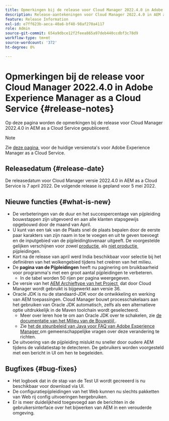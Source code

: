 ```yaml
---
title: Opmerkingen bij de release voor Cloud Manager 2022.4.0 in Adobe Experience Manager as a Cloud Service
description: Release-aantekeningen voor Cloud Manager 2022.4.0 in AEM as a Cloud Service.
feature: Release Information
exl-id: e7ff623b-aeca-40a6-bf48-98af270a4117
role: Admin
source-git-commit: 654a9dbce12f2feea865a97deb440ccdbf3c78d9
workflow-type: tm+mt
source-wordcount: '372'
ht-degree: 0%

---
```


# Opmerkingen bij de release voor Cloud Manager 2022.4.0 in Adobe Experience Manager as a Cloud Service {#release-notes}

Op deze pagina worden de opmerkingen bij de release voor Cloud Manager 2022.4.0 in AEM as a Cloud Service gepubliceerd.

>[!NOTE]
>
>Zie [&#x200B; deze pagina &#x200B;](/help/release-notes/release-notes-cloud/release-notes-current.md) voor de huidige versienota&#39;s voor Adobe Experience Manager as a Cloud Service.

## Releasedatum {#release-date}

De releasedatum voor Cloud Manager versie 2022.4.0 in AEM as a Cloud Service is 7 april 2022. De volgende release is gepland voor 5 mei 2022.

## Nieuwe functies {#what-is-new}

* De verbeteringen van de duur en het succespercentage van pijpleiding bouwstappen zijn uitgevoerd en aan alle klanten stapsgewijs opgebouwd door de maand van April.
* U kunt van een tak van de Plaats snel de plaats bepalen door de eerste paar karakters van zijn naam in toe te voegen en uit te geven toevoegt en de inputgebied van de pijpleidingtovenaar uitgeeft. De voorgestelde gelijken verschijnen voor zowel [&#x200B; productie &#x200B;](/help/implementing/cloud-manager/configuring-pipelines/configuring-production-pipelines.md) als [&#x200B; niet productie &#x200B;](/help/implementing/cloud-manager/configuring-pipelines/configuring-non-production-pipelines.md) pijpleidingen.
* Kort na de release van april werd India beschikbaar voor selectie bij het definiëren van het wolkengebied tijdens het creëren van het milieu.
* De **pagina van de Pijpleidingen** heeft nu paginering om bruikbaarheid voor programma&#39;s met een groot aantal pijpleidingen te verbeteren.
   * In de tabel worden 50 rijen per pagina weergegeven.
* De versie van het [&#x200B; AEM Archieftype van het Project &#x200B;](https://experienceleague.adobe.com/nl/docs/experience-manager-core-components/using/developing/archetype/overview) dat door Cloud Manager wordt gebruikt is bijgewerkt aan versie 36.
* Oracle JDK is nu de standaard-JDK voor de ontwikkeling en werking van AEM toepassingen. Cloud Manager bouwt processchakelaars aan het gebruiken van Oracle JDK automatisch, zelfs als een alternatieve optie uitdrukkelijk in de Maven toolchain wordt geselecteerd.
   * Meer over leren hoe te om aan Oracle JDK over te schakelen, zie [&#x200B; de documentatie van het Milieu van de Bouwstijl &#x200B;](/help/implementing/cloud-manager/getting-access-to-aem-in-cloud/build-environment-details.md#using-java-support).
   * Zie [&#x200B; het de steunbeleid van Java voor FAQ van Adobe Experience Manager &#x200B;](https://experienceleague.adobe.com/docs/experience-manager-65/assets/Java_Policy_for_Adobe_Experience_Manager.pdf?lang=nl-NL) om gemeenschappelijke vragen over deze verandering te richten.
* De uitvoering van de pijpleiding mislukt nu sneller door oudere AEM tijdens de validatiestap te detecteren. De gebruikers worden voorgesteld met een bericht in UI om hen te begeleiden.

## Bugfixes {#bug-fixes}

* Het logboek dat in de stap van de Test UI wordt gecreeerd is nu beschikbaar voor download via UI.
* De configuratiepijpleidingen van het Web kunnen nu slechts pakketten van Web rij config uitvoeringen hergebruiken.
* Er is meer duidelijkheid toegevoegd aan de berichten in de gebruikersinterface over het bijwerken van AEM in een verouderde omgeving.
